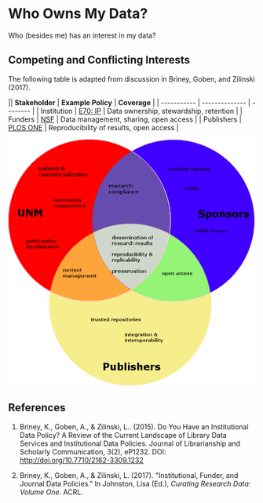 # Who Owns My Data?

Who (besides me) has an interest in my data?

##  Competing and Conflicting Interests

The following table is adapted from discussion in Briney, Goben, and Zilinski (2017).

|| **Stakeholder** | **Example Policy** | **Coverage** |
| ----------- | -------------- | -------- |
| Institution | [E70: IP](http://handbook.unm.edu/policies/section-e/e70.html) | Data ownership, stewardship, retention |
| Funders     | [NSF](https://www.nsf.gov/bfa/dias/policy/dmp.jsp) | Data management, sharing, open access |
| Publishers  | [PLOS ONE](http://journals.plos.org/plosone/s/data-availability) | Reproducibility of results, open access |


![Venn Diaggram](./diagram.png)

## References

1. Briney, K., Goben, A., & Zilinski, L.. (2015). Do You Have an Institutional Data Policy? A Review of the Current Landscape of Library
Data Services and Institutional Data Policies. Journal of Librarianship and Scholarly Communication, 3(2), eP1232. DOI:
http://doi.org/10.7710/2162-3309.1232

2. Briney, K., Goben, A., & Zilinski, L. (2017). "Institutional, Funder, and Journal Data Policies." In Johnston, Lisa (Ed.), _Curating
Research Data: Volume One_. ACRL.